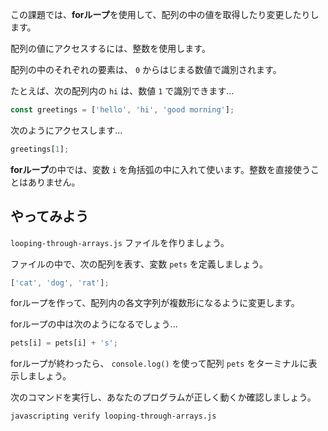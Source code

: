 この課題では、**forループ**を使用して、配列の中の値を取得したり変更したりします。

配列の値にアクセスするには、整数を使用します。

配列の中のそれぞれの要素は、 `0` からはじまる数値で識別されます。

たとえば、次の配列内の `hi` は、数値 `1` で識別できます...

```js
const greetings = ['hello', 'hi', 'good morning'];
```

次のようにアクセスします...

```js
greetings[1];
```

**forループ**の中では、変数 `i` を角括弧の中に入れて使います。整数を直接使うことはありません。

## やってみよう

`looping-through-arrays.js` ファイルを作りましょう。


ファイルの中で、次の配列を表す、変数 `pets` を定義しましょう。

```js
['cat', 'dog', 'rat'];
```

forループを作って、配列内の各文字列が複数形になるように変更します。

forループの中は次のようになるでしょう...

```js
pets[i] = pets[i] + 's';
```

forループが終わったら、 `console.log()` を使って配列 `pets` をターミナルに表示しましょう。

次のコマンドを実行し、あなたのプログラムが正しく動くか確認しましょう。

```bash
javascripting verify looping-through-arrays.js
```
